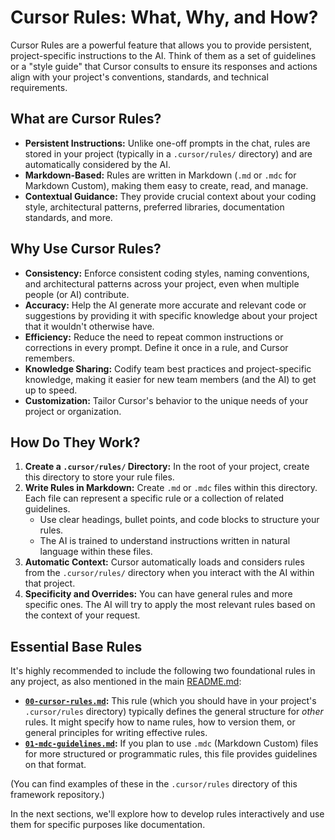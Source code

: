 # Cursor Rules: What, Why, and How?

Cursor Rules are a powerful feature that allows you to provide persistent, project-specific instructions to the AI. Think of them as a set of guidelines or a "style guide" that Cursor consults to ensure its responses and actions align with your project's conventions, standards, and technical requirements.

## What are Cursor Rules?

-   **Persistent Instructions:** Unlike one-off prompts in the chat, rules are stored in your project (typically in a `.cursor/rules/` directory) and are automatically considered by the AI.
-   **Markdown-Based:** Rules are written in Markdown (`.md` or `.mdc` for Markdown Custom), making them easy to create, read, and manage.
-   **Contextual Guidance:** They provide crucial context about your coding style, architectural patterns, preferred libraries, documentation standards, and more.

## Why Use Cursor Rules?

-   **Consistency:** Enforce consistent coding styles, naming conventions, and architectural patterns across your project, even when multiple people (or AI) contribute.
-   **Accuracy:** Help the AI generate more accurate and relevant code or suggestions by providing it with specific knowledge about your project that it wouldn't otherwise have.
-   **Efficiency:** Reduce the need to repeat common instructions or corrections in every prompt. Define it once in a rule, and Cursor remembers.
-   **Knowledge Sharing:** Codify team best practices and project-specific knowledge, making it easier for new team members (and the AI) to get up to speed.
-   **Customization:** Tailor Cursor's behavior to the unique needs of your project or organization.

## How Do They Work?

1.  **Create a `.cursor/rules/` Directory:** In the root of your project, create this directory to store your rule files.
2.  **Write Rules in Markdown:** Create `.md` or `.mdc` files within this directory. Each file can represent a specific rule or a collection of related guidelines.
    *   Use clear headings, bullet points, and code blocks to structure your rules.
    *   The AI is trained to understand instructions written in natural language within these files.
3.  **Automatic Context:** Cursor automatically loads and considers rules from the `.cursor/rules/` directory when you interact with the AI within that project.
4.  **Specificity and Overrides:** You can have general rules and more specific ones. The AI will try to apply the most relevant rules based on the context of your request.

## Essential Base Rules

It's highly recommended to include the following two foundational rules in any project, as also mentioned in the main [README.md](../README.md#my-standard-cursor-rules):

-   **[`00-cursor-rules.md`](../../.cursor/rules/00-cursor-rules.md):** This rule (which you should have in your project's `.cursor/rules` directory) typically defines the general structure for *other* rules. It might specify how to name rules, how to version them, or general principles for writing effective rules.
-   **[`01-mdc-guidelines.md`](../../.cursor/rules/01-mdc-guidelines.md):** If you plan to use `.mdc` (Markdown Custom) files for more structured or programmatic rules, this file provides guidelines on that format.

(You can find examples of these in the `.cursor/rules` directory of this framework repository.)

In the next sections, we'll explore how to develop rules interactively and use them for specific purposes like documentation. 